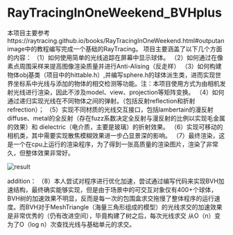 # RayTracingInOneWeekend_BVHplus
本项目主要参考https://raytracing.github.io/books/RayTracingInOneWeekend.html#outputanimage中的教程编写完成一个基础的RayTracing。
项目主要涵盖了以下几个方面的内容：
  （1）如何使用简单的光线追踪在屏幕中显示球体。
  （2）如何通过在像素点周围采样来提高图像渲染质量并进行Anti-Alising（反走样）
  （3）如何构建物体obj基类（项目中的hittable.h）,并编写sphere.h的球体派生类，进而实现世界坐标系中光线与添加的物体的相交检测等功能。注：本项目使用方式为由相机发射光线进行渲染，因此不涉及model、view、projection等矩阵变换。
  （4）如何通过递归实现光线在不同物体之间的弹射。（包括反射reflection和折射refrection）；
  （5）实现不同材质的光线交互接口，包括lambertain的漫反射diffuse、metal的全反射（存在fuzz系数决定全反射与漫反射的比例以实现毛金属的效果）和 dielectric（电介质，主要是玻璃）的折射效果。
  （6）实现可移动的相机类，其中需要实现散焦模糊效果进一步凸显景深的影响。
  （7）最终渲染，这是一个在cpu上运行的渲染程序，为了得到一张高质量的渲染图片，渲染了非常久，但整体效果非常好。
  
![result](https://user-images.githubusercontent.com/104212697/164740699-62270ea2-483b-4c15-a20a-c00709117eb5.jpg)

  addition：
  （8）本人尝试对程序进行优化加速，尝试通过编写代码来实现BVH加速结构，最终确实能够实现，但是由于场景中的可交互对象仅有400+个球体，BVH树的加速效果不明显，反而是每一次的包围盒求交拖慢了整体程序的运行速度。而BVH对于MeshTriangle（海量三角形组成的模型）的光线求交的加速效果是非常优秀的（仍有改进空间），毕竟构建了树之后，每次光线求交 从O（n）变为了O（log n）次查找光线与基础单元的求交。

